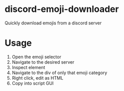 # discord-emoji-downloader
Quickly download emojis from a discord server

# Usage
1. Open the emoji selector 
2. Navigate to the desired server
3. Inspect element
4. Navigate to the div of only that emoji category
5. Right click, edit as HTML
6. Copy into script GUI
